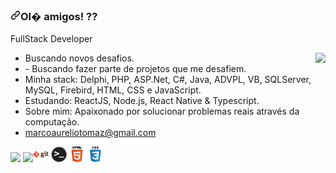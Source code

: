 <div class="Box-body px-5 pb-5">
        <article class="markdown-body entry-content container-lg" itemprop="text"><h3><a id="user-content-olá-amigos-" class="anchor" aria-hidden="true" href="#ol�-amigos-"><svg class="octicon octicon-link" viewBox="0 0 16 16" version="1.1" width="16" height="16" aria-hidden="true"><path fill-rule="evenodd" d="M7.775 3.275a.75.75 0 001.06 1.06l1.25-1.25a2 2 0 112.83 2.83l-2.5 2.5a2 2 0 01-2.83 0 .75.75 0 00-1.06 1.06 3.5 3.5 0 004.95 0l2.5-2.5a3.5 3.5 0 00-4.95-4.95l-1.25 1.25zm-4.69 9.64a2 2 0 010-2.83l2.5-2.5a2 2 0 012.83 0 .75.75 0 001.06-1.06 3.5 3.5 0 00-4.95 0l-2.5 2.5a3.5 3.5 0 004.95 4.95l1.25-1.25a.75.75 0 00-1.06-1.06l-1.25 1.25a2 2 0 01-2.83 0z"></path></svg></a>Ol� amigos! <g-emoji class="g-emoji" alias="wave" fallback-src="https://github.githubassets.com/images/icons/emoji/unicode/1f44b.png">??</g-emoji></h3>
<p>FullStack Developer</p>
<p><a target="_blank" rel="noopener noreferrer" href="https://github.com/rajput2107/rajput2107/blob/master/Assets/Developer.gif"><img align="right" height="200" src="https://github.com/rajput2107/rajput2107/raw/master/Assets/Developer.gif" style="max-width:100%;"></a></p>
<ul>
<li><g-emoji class="g-emoji" alias="rocket" fallback-src="https://github.githubassets.com/images/icons/emoji/unicode/1f680.png"></g-emoji> Buscando novos desafios.</li>
<li><g-emoji class="g-emoji" alias="zap" fallback-src="https://github.githubassets.com/images/icons/emoji/unicode/26a1.png">-</g-emoji>  Buscando fazer parte de projetos que me desafiem.</li>
<li><g-emoji class="g-emoji" alias="computer" fallback-src="https://github.githubassets.com/images/icons/emoji/unicode/1f4bb.png"></g-emoji> Minha stack: Delphi, PHP, ASP.Net, C#, Java, ADVPL, VB, SQLServer, MySQL, Firebird, HTML, CSS e JavaScript.</li>
<li><g-emoji class="g-emoji" alias="blue_book" fallback-src="https://github.githubassets.com/images/icons/emoji/unicode/1f4d8.png"></g-emoji> Estudando: ReactJS, Node.js, React Native &amp; Typescript.</li>
<li><g-emoji class="g-emoji" alias="speech_balloon" fallback-src="https://github.githubassets.com/images/icons/emoji/unicode/1f4ac.png"></g-emoji> Sobre mim: Apaixonado por solucionar problemas reais através da computação.</li>
<li><g-emoji class="g-emoji" alias="mailbox" fallback-src="https://github.githubassets.com/images/icons/emoji/unicode/1f4eb.png"></g-emoji> <a href="mailto:marcoaureliotomaz@gmail.com">marcoaureliotomaz@gmail.com</a></li>
</ul>
<p><code><a href="https://www.javascript.com/" rel="nofollow"><img height="25" src="https://camo.githubusercontent.com/5ffc0bad36a1136cb56ea1df57e5dc76ad2624e5/68747470733a2f2f7777772e766563746f726c6f676f2e7a6f6e652f6c6f676f732f6a6176617363726970742f6a6176617363726970742d686f72697a6f6e74616c2e737667" data-canonical-src="https://www.vectorlogo.zone/logos/javascript/javascript-horizontal.svg" style="max-width:100%;"></a></code>
<code><a href="https://reactjs.org/" rel="nofollow"><img height="25" src="https://camo.githubusercontent.com/62b173ca7077d908841d71f601563de117c3aab9/68747470733a2f2f7777772e766563746f726c6f676f2e7a6f6e652f6c6f676f732f72656163746a732f72656163746a732d617232312e737667" data-canonical-src="https://www.vectorlogo.zone/logos/reactjs/reactjs-ar21.svg" style="max-width:100%;"></a></code><code><a target="_blank" rel="noopener noreferrer" href="https://raw.githubusercontent.com/github/explore/80688e429a7d4ef2fca1e82350fe8e3517d3494d/topics/git/git.png"><img height="25" src="https://raw.githubusercontent.com/github/explore/80688e429a7d4ef2fca1e82350fe8e3517d3494d/topics/git/git.png" style="max-width:100%;"></a></code>
<code><a target="_blank" rel="noopener noreferrer" href="https://raw.githubusercontent.com/github/explore/80688e429a7d4ef2fca1e82350fe8e3517d3494d/topics/terminal/terminal.png"><img height="25" src="https://raw.githubusercontent.com/github/explore/80688e429a7d4ef2fca1e82350fe8e3517d3494d/topics/terminal/terminal.png" style="max-width:100%;"></a></code>
<code><a target="_blank" rel="noopener noreferrer" href="https://raw.githubusercontent.com/github/explore/80688e429a7d4ef2fca1e82350fe8e3517d3494d/topics/html/html.png"><img height="25" src="https://raw.githubusercontent.com/github/explore/80688e429a7d4ef2fca1e82350fe8e3517d3494d/topics/html/html.png" style="max-width:100%;"></a></code>
<code><a target="_blank" rel="noopener noreferrer" href="https://raw.githubusercontent.com/github/explore/80688e429a7d4ef2fca1e82350fe8e3517d3494d/topics/css/css.png"><img height="25" src="https://raw.githubusercontent.com/github/explore/80688e429a7d4ef2fca1e82350fe8e3517d3494d/topics/css/css.png" style="max-width:100%;"></a></code></p>
</article>
      </div>
